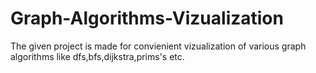 # Graph-Algorithms-Vizualization
The given project is made for convienient vizualization of various graph algorithms like dfs,bfs,dijkstra,prims's etc.
